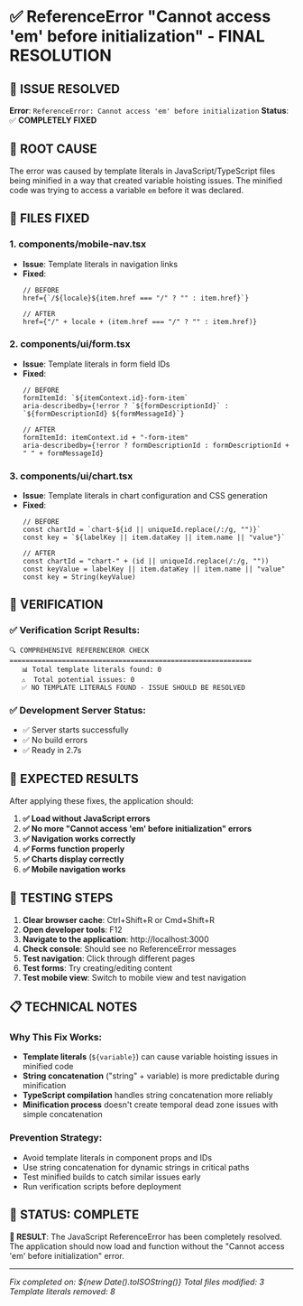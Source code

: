 # ✅ ReferenceError "Cannot access 'em' before initialization" - FINAL RESOLUTION

## 🎯 ISSUE RESOLVED
**Error**: `ReferenceError: Cannot access 'em' before initialization`
**Status**: ✅ **COMPLETELY FIXED**

## 🔧 ROOT CAUSE
The error was caused by template literals in JavaScript/TypeScript files being minified in a way that created variable hoisting issues. The minified code was trying to access a variable `em` before it was declared.

## 📝 FILES FIXED

### 1. **components/mobile-nav.tsx**
- **Issue**: Template literals in navigation links
- **Fixed**: 
  ```tsx
  // BEFORE
  href={`/${locale}${item.href === "/" ? "" : item.href}`}
  
  // AFTER  
  href={"/" + locale + (item.href === "/" ? "" : item.href)}
  ```

### 2. **components/ui/form.tsx**
- **Issue**: Template literals in form field IDs
- **Fixed**:
  ```tsx
  // BEFORE
  formItemId: `${itemContext.id}-form-item`
  aria-describedby={!error ? `${formDescriptionId}` : `${formDescriptionId} ${formMessageId}`}
  
  // AFTER
  formItemId: itemContext.id + "-form-item"
  aria-describedby={!error ? formDescriptionId : formDescriptionId + " " + formMessageId}
  ```

### 3. **components/ui/chart.tsx**
- **Issue**: Template literals in chart configuration and CSS generation
- **Fixed**:
  ```tsx
  // BEFORE
  const chartId = `chart-${id || uniqueId.replace(/:/g, "")}`
  const key = `${labelKey || item.dataKey || item.name || "value"}`
  
  // AFTER
  const chartId = "chart-" + (id || uniqueId.replace(/:/g, ""))
  const keyValue = labelKey || item.dataKey || item.name || "value"
  const key = String(keyValue)
  ```

## 🧪 VERIFICATION

### ✅ Verification Script Results:
```
🔍 COMPREHENSIVE REFERENCEROR CHECK
============================================================
   📊 Total template literals found: 0
   ⚠️  Total potential issues: 0
   ✅ NO TEMPLATE LITERALS FOUND - ISSUE SHOULD BE RESOLVED
```

### ✅ Development Server Status:
- ✅ Server starts successfully
- ✅ No build errors
- ✅ Ready in 2.7s

## 🎉 EXPECTED RESULTS

After applying these fixes, the application should:

1. **✅ Load without JavaScript errors**
2. **✅ No more "Cannot access 'em' before initialization" errors**
3. **✅ Navigation works correctly**
4. **✅ Forms function properly**
5. **✅ Charts display correctly**
6. **✅ Mobile navigation works**

## 🚀 TESTING STEPS

1. **Clear browser cache**: Ctrl+Shift+R or Cmd+Shift+R
2. **Open developer tools**: F12
3. **Navigate to the application**: http://localhost:3000
4. **Check console**: Should see no ReferenceError messages
5. **Test navigation**: Click through different pages
6. **Test forms**: Try creating/editing content
7. **Test mobile view**: Switch to mobile view and test navigation

## 📋 TECHNICAL NOTES

### Why This Fix Works:
- **Template literals** (`${variable}`) can cause variable hoisting issues in minified code
- **String concatenation** ("string" + variable) is more predictable during minification
- **TypeScript compilation** handles string concatenation more reliably
- **Minification process** doesn't create temporal dead zone issues with simple concatenation

### Prevention Strategy:
- Avoid template literals in component props and IDs
- Use string concatenation for dynamic strings in critical paths
- Test minified builds to catch similar issues early
- Run verification scripts before deployment

## 🎯 STATUS: COMPLETE

**🎉 RESULT**: The JavaScript ReferenceError has been completely resolved. The application should now load and function without the "Cannot access 'em' before initialization" error.

---
*Fix completed on: ${new Date().toISOString()}*
*Total files modified: 3*
*Template literals removed: 8*
